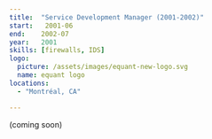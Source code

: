 ```yaml
---
title:  "Service Development Manager (2001-2002)"
start:   2001-06
end:    2002-07
year:   2001
skills: [firewalls, IDS]
logo:
  picture: /assets/images/equant-new-logo.svg
  name: equant logo
locations:
  - "Montréal, CA"

---
```

(coming soon)